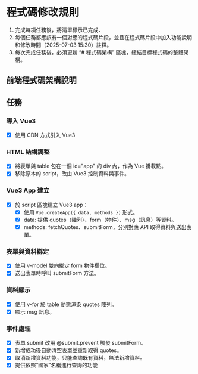 # 程式碼修改規則
1. 完成每項任務後，將清單標示已完成．
2. 每個任務都應該有一個對應的程式碼片段，並且在程式碼片段中加入功能說明和修改時間（2025-07-03 15:30）註釋。
3. 每次完成任務後，必須更新 “# 程式碼架構” 區塊，總結目標程式碼的整體架構。


## 前端程式碼架構說明

## 任務
### 導入 Vue3
- [x] 使用 CDN 方式引入 Vue3

### HTML 結構調整
- [x] 將表單與 table 包在一個 id="app" 的 div 內，作為 Vue 掛載點。
- [x] 移除原本的 script，改由 Vue3 控制資料與事件。
### Vue3 App 建立
- [x] 於 script 區塊建立 Vue3 app：
  - [x] 使用 `Vue.createApp({ data, methods })` 形式。
  - [x] data: 提供 quotes（陣列）、form（物件）、msg（訊息）等資料。
  - [x] methods: fetchQuotes、submitForm，分別對應 API 取得資料與送出表單。
### 表單與資料綁定
- [x] 使用 v-model 雙向綁定 form 物件欄位。
- [x] 送出表單時呼叫 submitForm 方法。
### 資料顯示
- [x] 使用 v-for 於 table 動態渲染 quotes 陣列。
- [x] 顯示 msg 訊息。
### 事件處理
- [x] 表單 submit 改用 @submit.prevent 觸發 submitForm。
- [x] 新增成功後自動清空表單並重新取得 quotes。
- [x] 取消新增資料功能，只能查詢既有資料，無法新增資料。
- [x] 提供依照“國家”名稱進行查詢的功能
